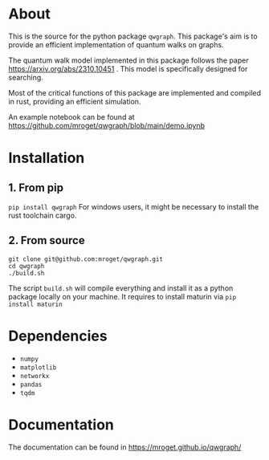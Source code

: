 # About

This is the source for the python package `qwgraph`. 
This package's aim is to provide an efficient implementation of quantum walks on graphs. 

The quantum walk model implemented in this package follows the paper https://arxiv.org/abs/2310.10451 . This model is specifically designed for searching.

Most of the critical functions of this package are implemented and compiled in rust, providing an efficient simulation.

An example notebook can be found at https://github.com/mroget/qwgraph/blob/main/demo.ipynb

# Installation
## 1. From pip
`pip install qwgraph`
For windows users, it might be necessary to install the rust toolchain cargo.

## 2. From source
```
git clone git@github.com:mroget/qwgraph.git
cd qwgraph
./build.sh
```
The script `build.sh` will compile everything and install it as a python package locally on your machine. It requires to install maturin via
`pip install maturin`

# Dependencies
+ `numpy`
+ `matplotlib`
+ `networkx`
+ `pandas`
+ `tqdm`

# Documentation
The documentation can be found in https://mroget.github.io/qwgraph/